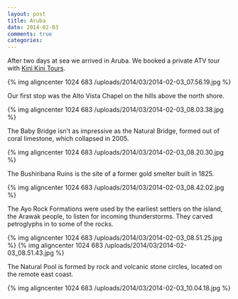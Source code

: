 ```yaml
---
layout: post
title: Aruba
date: 2014-02-03
comments: true
categories: 
---
```

After two days at sea we arrived in Aruba. We booked a private ATV tour with [Kini Kini Tours](http://www.kinikinitours.com/).

{% img aligncenter 1024 683 /uploads/2014/03/2014-02-03_07.56.19.jpg %}

Our first stop was the Alto Vista Chapel on the hills above the north shore.

{% img aligncenter 1024 683 /uploads/2014/03/2014-02-03_08.03.38.jpg %}

The Baby Bridge isn't as impressive as the Natural Bridge, formed out of coral limestone, which collapsed in 2005.

{% img aligncenter 1024 683 /uploads/2014/03/2014-02-03_08.20.30.jpg %}

The Bushiribana Ruins is the site of a former gold smelter built in 1825.

{% img aligncenter 1024 683 /uploads/2014/03/2014-02-03_08.42.02.jpg %}

The Ayo Rock Formations were used by the earliest settlers on the island, the Arawak people, to listen for incoming thunderstorms. They carved petroglyphs in to some of the rocks.

{% img aligncenter 1024 683 /uploads/2014/03/2014-02-03_08.51.25.jpg %}
{% img aligncenter 1024 683 /uploads/2014/03/2014-02-03_08.51.43.jpg %}

The Natural Pool is formed by rock and volcanic stone circles, located on the remote east coast.

{% img aligncenter 1024 683 /uploads/2014/03/2014-02-03_10.04.18.jpg %}
